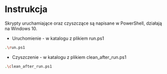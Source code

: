 # Instrukcja

Skrypty uruchamiające oraz czyszczące są napisane w PowerShell, działają na Windows 10.

- Uruchomienie - w katalogu z plikiem run.ps1
```sh
.\run.ps1
```
- Czyszczenie - w katalogu z plikiem clean_after_run.ps1
```sh
.\clean_after_run.ps1
```